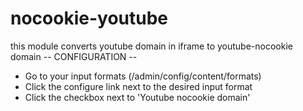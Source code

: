 # nocookie-youtube
this module converts youtube domain in iframe to youtube-nocookie domain
-- CONFIGURATION --

* Go to your input formats (/admin/config/content/formats)
* Click the configure link next to the desired input format
* Click the checkbox next to 'Youtube nocookie domain'
